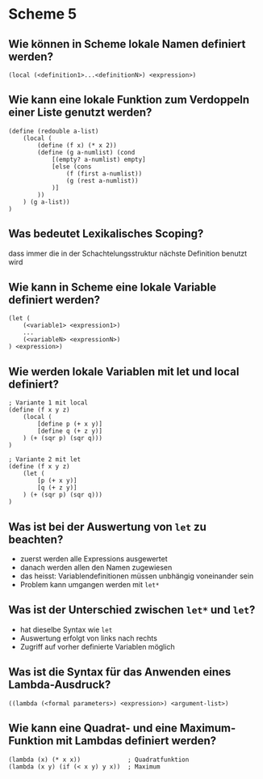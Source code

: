 # Scheme 5

## Wie können in Scheme lokale Namen definiert werden?
```
(local (<definition1>...<definitionN>) <expression>)
```

## Wie kann eine lokale Funktion zum Verdoppeln einer Liste genutzt werden?
```
(define (redouble a-list) 
    (local (
        (define (f x) (* x 2))
        (define (g a-numlist) (cond
            [(empty? a-numlist) empty]
            [else (cons
                (f (first a-numlist))
                (g (rest a-numlist))
            )]
        ))
    ) (g a-list))
)
```

## Was bedeutet Lexikalisches Scoping?
dass immer die in der Schachtelungsstruktur nächste Definition benutzt wird

## Wie kann in Scheme eine lokale Variable definiert werden?
```
(let (
    (<variable1> <expression1>)
    ...
    (<variableN> <expressionN>)
) <expression>)
```

## Wie werden lokale Variablen mit let und local definiert?
```
; Variante 1 mit local
(define (f x y z)
    (local (
        [define p (+ x y)]
        [define q (+ z y)]
    ) (+ (sqr p) (sqr q)))
)

; Variante 2 mit let
(define (f x y z)
    (let (
        [p (+ x y)]
        [q (+ z y)]
    ) (+ (sqr p) (sqr q)))
)
```

## Was ist bei der Auswertung von `let` zu beachten?
* zuerst werden alle Expressions ausgewertet
* danach werden allen den Namen zugewiesen
* das heisst: Variablendefinitionen müssen unbhängig voneinander sein
* Problem kann umgangen werden mit `let*`

## Was ist der Unterschied zwischen `let*` und `let`?
* hat dieselbe Syntax wie `let`
* Auswertung erfolgt von links nach rechts
* Zugriff auf vorher definierte Variablen möglich

## Was ist die Syntax für das Anwenden eines Lambda-Ausdruck?
```
((lambda (<formal parameters>) <expression>) <argument-list>)
```

## Wie kann eine Quadrat- und eine Maximum-Funktion mit Lambdas definiert werden?
```
(lambda (x) (* x x))             ; Quadratfunktion
(lambda (x y) (if (< x y) y x))  ; Maximum
```

